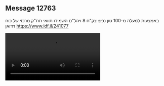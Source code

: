 ## Message 12763

באמצעות למעלה מ-100 טון נפץ:
צק"ח 8 ויהל"ם השמידו תוואי תת"ק מרכזי של כוח רדואן
https://www.idf.il/241077

![Video](12763/12763_media.mp4)
